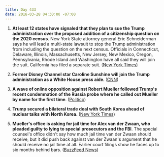 ```yaml
---
title: Day 433
date: 2018-03-28 04:30:00 -07:00
---
```


1. **At least 12 states have signaled that they plan to sue the Trump administration over the proposed addition of a citizenship question on the 2020 census**. New York State attorney general Eric Schneiderman says he will lead a multi-state lawsuit to stop the Trump administration from including the question on the next census. Officials in Connecticut, Delaware, Illinois, Massachusetts, New Jersey, New Mexico, Oregon, Pennsylvania, Rhode Island and Washington have all said they will join the suit. California has filed a separate suit. ([New York Times](https://www.nytimes.com/2018/03/27/us/census-citizenship-question.html))

2. **Former Disney Channel star Caroline Sunshine will join the Trump administration as a White House press aide**. ([CNN](https://www.cnn.com/2018/03/27/politics/caroline-sunshine-white-house/index.html))

3. **A wave of online opposition against Robert Mueller followed Trump's recent condemnation of the Russia probe where he called out Mueller by name for the first time**. ([Politico](https://www.politico.com/story/2018/03/28/trump-mueller-russia-probe-488695))

4. **Trump secured a bilateral trade deal with South Korea ahead of nuclear talks with North Korea**. ([New York Times](https://www.nytimes.com/2018/03/27/us/politics/trump-south-korea-trade-deal.html))

5. **Mueller's office is asking for jail time for Alex van der Zwaan, who pleaded guilty to lying to special prosecutors and the FBI**. The special counsel's office didn't say how much jail time van der Zwaan should receive, but it did push back against van der Zwaan's argument that he should receive no jail time at all. Earlier court filings show he faces up to six months behind bars. ([BuzzFeed News](https://www.buzzfeed.com/zoetillman/robert-mueller-van-der-zwaan?utm_term=.btl1D9QMNQ#.qnBJjQ2032))